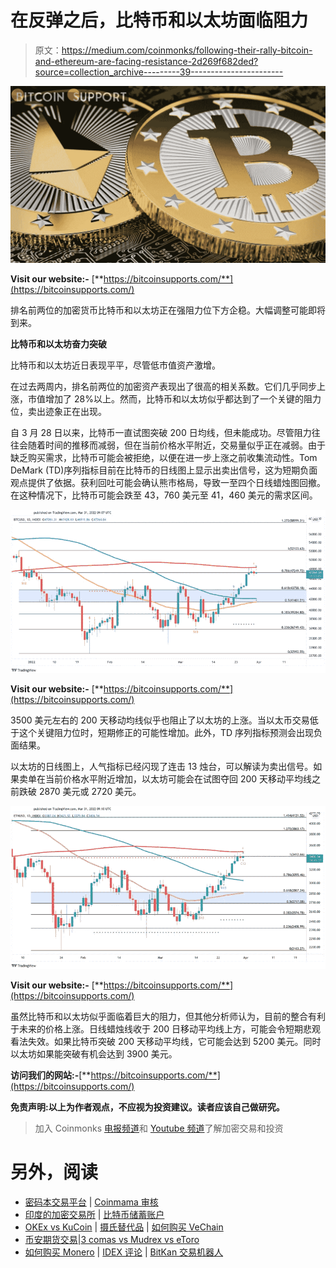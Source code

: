 # 在反弹之后，比特币和以太坊面临阻力

> 原文：<https://medium.com/coinmonks/following-their-rally-bitcoin-and-ethereum-are-facing-resistance-2d269f682ded?source=collection_archive---------39----------------------->

![](img/c50d96f01a38da11ea0623603944e270.png)

**Visit our website:-** [**https://bitcoinsupports.com/**](https://bitcoinsupports.com/)

排名前两位的加密货币比特币和以太坊正在强阻力位下方企稳。大幅调整可能即将到来。

**比特币和以太坊奋力突破**

比特币和以太坊近日表现平平，尽管低市值资产激增。

在过去两周内，排名前两位的加密资产表现出了很高的相关系数。它们几乎同步上涨，市值增加了 28%以上。然而，比特币和以太坊似乎都达到了一个关键的阻力位，卖出迹象正在出现。

自 3 月 28 日以来，比特币一直试图突破 200 日均线，但未能成功。尽管阻力往往会随着时间的推移而减弱，但在当前价格水平附近，交易量似乎正在减弱。由于缺乏购买需求，比特币可能会被拒绝，以便在进一步上涨之前收集流动性。Tom DeMark (TD)序列指标目前在比特币的日线图上显示出卖出信号，这为短期负面观点提供了依据。获利回吐可能会确认熊市格局，导致一至四个日线蜡烛图回撤。在这种情况下，比特币可能会跌至 43，760 美元至 41，460 美元的需求区间。

![](img/247cde7cf9e53fe78648cd9a2f41827f.png)

**Visit our website:-** [**https://bitcoinsupports.com/**](https://bitcoinsupports.com/)

3500 美元左右的 200 天移动均线似乎也阻止了以太坊的上涨。当以太币交易低于这个关键阻力位时，短期修正的可能性增加。此外，TD 序列指标预测会出现负面结果。

以太坊的日线图上，人气指标已经闪现了连击 13 烛台，可以解读为卖出信号。如果卖单在当前价格水平附近增加，以太坊可能会在试图夺回 200 天移动平均线之前跌破 2870 美元或 2720 美元。

![](img/dc6119d22f11314ee2894344add985c7.png)

**Visit our website:-** [**https://bitcoinsupports.com/**](https://bitcoinsupports.com/)

虽然比特币和以太坊似乎面临着巨大的阻力，但其他分析师认为，目前的整合有利于未来的价格上涨。日线蜡烛线收于 200 日移动平均线上方，可能会令短期悲观看法失效。如果比特币突破 200 天移动平均线，它可能会达到 5200 美元。同时以太坊如果能突破有机会达到 3900 美元。

**访问我们的网站:-**[**https://bitcoinsupports.com/**](https://bitcoinsupports.com/)

**免责声明:以上为作者观点，不应视为投资建议。读者应该自己做研究。**

> 加入 Coinmonks [电报频道](https://t.me/coincodecap)和 [Youtube 频道](https://www.youtube.com/c/coinmonks/videos)了解加密交易和投资

# 另外，阅读

*   [密码本交易平台](/coinmonks/top-10-crypto-copy-trading-platforms-for-beginners-d0c37c7d698c) | [Coinmama 审核](/coinmonks/coinmama-review-ace5641bde6e)
*   [印度的加密交易所](/coinmonks/bitcoin-exchange-in-india-7f1fe79715c9) | [比特币储蓄账户](/coinmonks/bitcoin-savings-account-e65b13f92451)
*   [OKEx vs KuCoin](https://coincodecap.com/okex-kucoin) | [摄氏替代品](https://coincodecap.com/celsius-alternatives) | [如何购买 VeChain](https://coincodecap.com/buy-vechain)
*   [币安期货交易](https://coincodecap.com/binance-futures-trading)|[3 comas vs Mudrex vs eToro](https://coincodecap.com/mudrex-3commas-etoro)
*   [如何购买 Monero](https://coincodecap.com/buy-monero) | [IDEX 评论](https://coincodecap.com/idex-review) | [BitKan 交易机器人](https://coincodecap.com/bitkan-trading-bot)